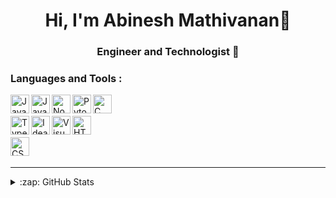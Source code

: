 <h1 align="center">Hi, I'm Abinesh Mathivanan👋</h1>
<h3 align="center">Engineer and Technologist 🚀</h3>

### Languages and Tools : 

[<img align="left" alt="Java" width="30px" src="https://skillicons.dev/icons?i=python" />](https://www.python.org/)
[<img align="left" alt="JavaScript" width="30px" src="https://skillicons.dev/icons?i=js" />](https://www.javascript.com/)
[<img align="left" alt="Node.js" width="30px" src="https://skillicons.dev/icons?i=nodejs" />](https://nodejs.org/en/)
[<img align="left" alt="Pytorch" width="30px" src="https://skillicons.dev/icons?i=pytorch" />](https://pytorch.org/)
[<img align="left" alt="C" width="30px" src="https://skillicons.dev/icons?i=c" />](https://www.learn-c.org/)
<br />
<br />
[<img align="left" alt="TypeScript" width="30px" src="https://skillicons.dev/icons?i=ts" />](https://www.typescriptlang.org/)
[<img align="left" alt="Idea" width="30px" src="https://skillicons.dev/icons?i=idea" />](https://www.jetbrains.com/idea/)
[<img align="left" alt="Visual Studio Code" width="30px" src="https://skillicons.dev/icons?i=vscode" />](https://code.visualstudio.com/)
[<img align="left" alt="HTML5" width="30px" src="https://skillicons.dev/icons?i=html" />](https://www.w3.org/html/)
<br />
<br />
[<img align="left" alt="CSS3" width="30px" src="https://skillicons.dev/icons?i=css" />](https://www.w3schools.com/css/)
<br />
<br />

---


<details>
  <summary>:zap: GitHub Stats</summary>
</br>
<a href="https://github.com/Abinesh-Mathivanan">
<img align="center" alt="Abinesh's GitHub Stats" src="https://github-readme-stats-eight-pink.vercel.app/api?username=Abinesh-Mathivanan&&show_icons=true&theme=tokyonight&layout=compact"/>
</br>
<br />
<img align="center" src="https://github-readme-streak-stats.herokuapp.com/?user=Abinesh-Mathivanan&show_icons=true&theme=tokyonight&layout=compact" alt="Abinesh's GitHub Streak" />
</a>
</details>



